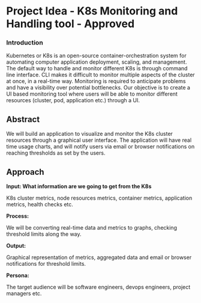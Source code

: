 # Project Idea - **K8s Monitoring and Handling tool - Approved**

### Introduction
Kubernetes or K8s is an open-source container-orchestration system for automating computer application deployment, scaling, and management. The default way to handle and monitor different K8s is through command line interface. CLI makes it difficult to monitor multiple aspects of the cluster at once, in a real-time way. Monitoring is required to anticipate problems and have a visibility over potential bottlenecks. Our objective is to create a UI based monitoring tool where users will be able to monitor different resources (cluster, pod, application etc.) through a UI.

## Abstract
We will build an application to visualize and monitor the K8s cluster resources through a graphical user interface. The application will have real time usage charts, and will notify users via email or browser notifications on reaching thresholds as set by the users. 

## Approach
**Input: What information are we going to get from the K8s**


K8s cluster metrics, node resources metrics, container metrics, application metrics, health checks etc. 

**Process:**


We will be converting real-time data and metrics to graphs, checking threshold limits along the way.

**Output:**


Graphical representation of metrics, aggregated data and email or browser notifications for threshold limits.

**Persona:**


The target audience will be software engineers, devops engineers, project managers etc.


